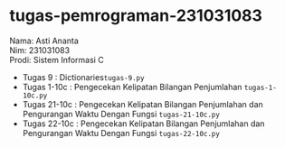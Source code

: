 # tugas-pemrograman-231031083
<div>Nama: Asti Ananta </div>
<div>Nim: 231031083 </div>
<div>Prodi: Sistem Informasi C </div>

* Tugas 9 : Dictionaries`tugas-9.py`
* Tugas 1-10c : Pengecekan Kelipatan Bilangan Penjumlahan `tugas-1-10c.py`
* Tugas 21-10c : Pengecekan Kelipatan Bilangan Penjumlahan dan Pengurangan Waktu Dengan Fungsi `tugas-21-10c.py`
* Tugas 22-10c : Pengecekan Kelipatan Bilangan Penjumlahan dan Pengurangan Waktu Dengan Fungsi `tugas-22-10c.py` 

